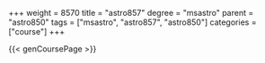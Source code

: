 +++
weight = 8570
title = "astro857"
degree = "msastro"
parent = "astro850"
tags = ["msastro", "astro857", "astro850"]
categories = ["course"]
+++

{{< genCoursePage >}}
